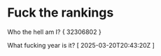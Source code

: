 # Fuck the rankings

Who the hell am I?
{ 32306802 }

What fucking year is it?
[ 2025-03-20T20:43:20Z ]
